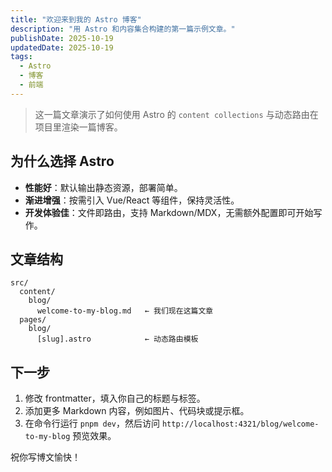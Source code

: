 ```yaml
---
title: "欢迎来到我的 Astro 博客"
description: "用 Astro 和内容集合构建的第一篇示例文章。"
publishDate: 2025-10-19
updatedDate: 2025-10-19
tags:
  - Astro
  - 博客
  - 前端
---
```


> 这一篇文章演示了如何使用 Astro 的 `content collections` 与动态路由在项目里渲染一篇博客。

## 为什么选择 Astro

- **性能好**：默认输出静态资源，部署简单。
- **渐进增强**：按需引入 Vue/React 等组件，保持灵活性。
- **开发体验佳**：文件即路由，支持 Markdown/MDX，无需额外配置即可开始写作。

## 文章结构

```astro
src/
  content/
    blog/
      welcome-to-my-blog.md   ← 我们现在这篇文章
  pages/
    blog/
      [slug].astro            ← 动态路由模板
```

## 下一步

1. 修改 frontmatter，填入你自己的标题与标签。
2. 添加更多 Markdown 内容，例如图片、代码块或提示框。
3. 在命令行运行 `pnpm dev`，然后访问 `http://localhost:4321/blog/welcome-to-my-blog` 预览效果。

祝你写博文愉快！
